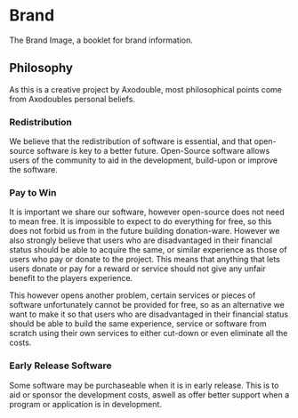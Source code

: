# Brand
The Brand Image, a booklet for brand information.

## Philosophy
As this is a creative project by Axodouble, most philosophical points come from Axodoubles personal beliefs.

### Redistribution
We believe that the redistribution of software is essential, and that open-source software is key to a better future.
Open-Source software allows users of the community to aid in the development, build-upon or improve the software.

### Pay to Win
It is important we share our software, however open-source does not need to mean free.
It is impossible to expect to do everything for free, so this does not forbid us from in the future building donation-ware.
However we also strongly believe that users who are disadvantaged in their financial status should be able to acquire the same, or similar experience as those of users who pay or donate to the project.
This means that anything that lets users donate or pay for a reward or service should not give any unfair benefit to the players experience.

This however opens another problem, certain services or pieces of software unfortunately cannot be provided for free, so as an alternative we want to make it so that users who are disadvantaged in their financial status should be able to build the same experience, service or software from scratch using their own services to either cut-down or even eliminate all the costs.

### Early Release Software
Some software may be purchaseable when it is in early release.
This is to aid or sponsor the development costs, aswell as offer better support when a program or application is in development.
